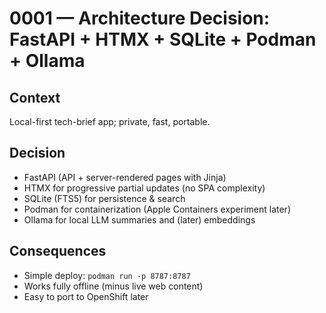 # 0001 — Architecture Decision: FastAPI + HTMX + SQLite + Podman + Ollama

## Context
Local-first tech-brief app; private, fast, portable.

## Decision
- FastAPI (API + server-rendered pages with Jinja)
- HTMX for progressive partial updates (no SPA complexity)
- SQLite (FTS5) for persistence & search
- Podman for containerization (Apple Containers experiment later)
- Ollama for local LLM summaries and (later) embeddings

## Consequences
- Simple deploy: `podman run -p 8787:8787`
- Works fully offline (minus live web content)
- Easy to port to OpenShift later